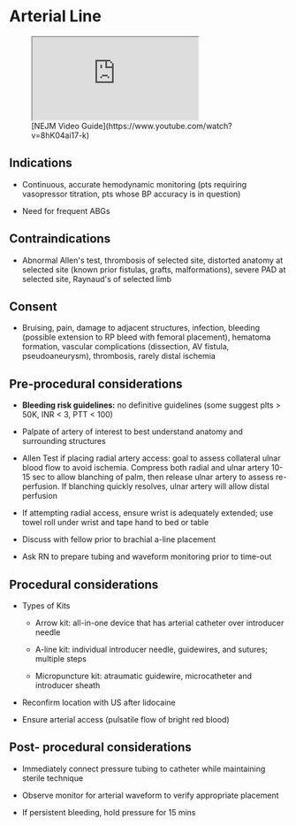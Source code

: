 # Arterial Line

<figure markdown>
  <iframe src="https://www.youtube.com/embed/8hK04ai17-k" allowfullscreen></iframe>
  <figcaption>[NEJM Video Guide](https://www.youtube.com/watch?v=8hK04ai17-k)</figcaption>
</figure>

## Indications

- Continuous, accurate hemodynamic monitoring (pts requiring
    vasopressor titration, pts whose BP accuracy is in question)

- Need for frequent ABGs

## Contraindications

- Abnormal Allen's test, thrombosis of selected site, distorted
    anatomy at selected site (known prior fistulas, grafts,
    malformations), severe PAD at selected site, Raynaud's of selected
    limb

## Consent

- Bruising, pain, damage to adjacent structures, infection, bleeding
    (possible extension to RP bleed with femoral placement), hematoma
    formation, vascular complications (dissection, AV fistula,
    pseudoaneurysm), thrombosis, rarely distal ischemia

## Pre-procedural considerations

- **Bleeding risk guidelines:** no definitive guidelines (some suggest
    plts > 50K, INR < 3, PTT < 100)

- Palpate of artery of interest to best understand anatomy and
    surrounding structures

- Allen Test if placing radial artery access: goal to assess
    collateral ulnar blood flow to avoid ischemia. Compress both radial
    and ulnar artery 10-15 sec to allow blanching of palm, then release
    ulnar artery to assess re-perfusion. If blanching quickly resolves,
    ulnar artery will allow distal perfusion

- If attempting radial access, ensure wrist is adequately extended;
    use towel roll under wrist and tape hand to bed or table

- Discuss with fellow prior to brachial a-line placement

- Ask RN to prepare tubing and waveform monitoring prior to time-out

## Procedural considerations

- Types of Kits

    - Arrow kit: all-in-one device that has arterial catheter over
        introducer needle

    - A-line kit: individual introducer needle, guidewires, and sutures;
        multiple steps

    - Micropuncture kit: atraumatic guidewire, microcatheter and
        introducer sheath

- Reconfirm location with US after lidocaine

- Ensure arterial access (pulsatile flow of bright red blood)

## Post- procedural considerations

- Immediately connect pressure tubing to catheter while maintaining
    sterile technique

- Observe monitor for arterial waveform to verify appropriate
    placement

- If persistent bleeding, hold pressure for 15 mins
